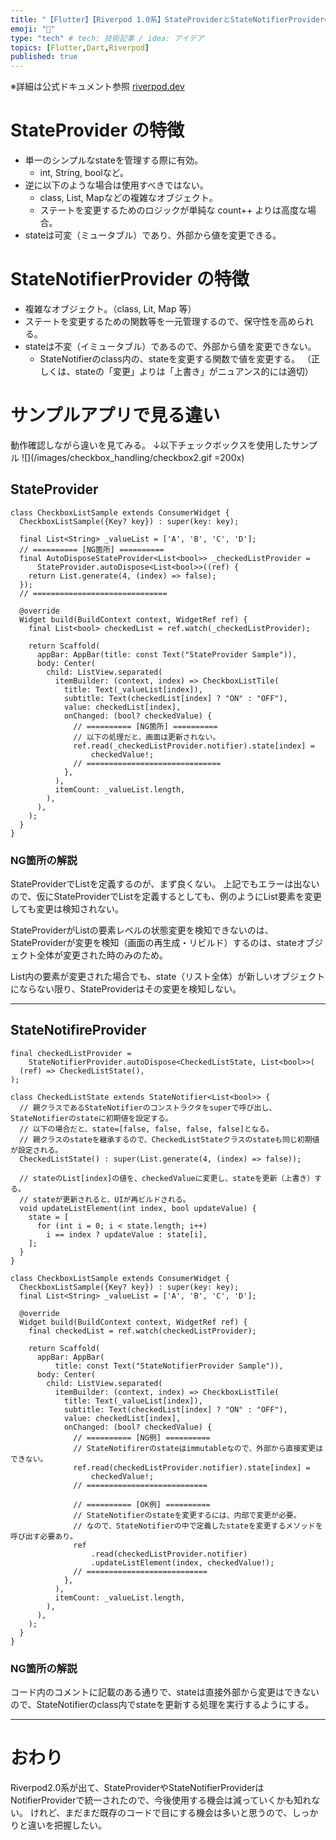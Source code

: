 ```yaml
---
title: "【Flutter】【Riverpod 1.0系】StateProviderとStateNotifierProviderの違い"
emoji: "📝"
type: "tech" # tech: 技術記事 / idea: アイデア
topics: [Flutter,Dart,Riverpod]
published: true
---
```


※詳細は公式ドキュメント参照
[riverpod.dev](https://riverpod.dev/ja/docs/getting_started)


# StateProvider の特徴
- 単一のシンプルなstateを管理する際に有効。
  - int, String, boolなど。
- 逆に以下のような場合は使用すべきではない。
  - class, List, Mapなどの複雑なオブジェクト。
  - ステートを変更するためのロジックが単純な count++ よりは高度な場合。
- stateは可変（ミュータブル）であり、外部から値を変更できる。

# StateNotifierProvider の特徴
- 複雑なオブジェクト。（class, Lit, Map 等）
- ステートを変更するための関数等を一元管理するので、保守性を高められる。
- stateは不変（イミュータブル）であるので、外部から値を変更できない。
  - StateNotifierのclass内の、stateを変更する関数で値を変更する。
  （正しくは、stateの「変更」よりは「上書き」がニュアンス的には適切）

# サンプルアプリで見る違い
動作確認しながら違いを見てみる。
↓以下チェックボックスを使用したサンプル
![](/images/checkbox_handling/checkbox2.gif =200x)


## StateProvider
```dart:チェックボックスのサンプルアプリ
class CheckboxListSample extends ConsumerWidget {
  CheckboxListSample({Key? key}) : super(key: key);

  final List<String> _valueList = ['A', 'B', 'C', 'D'];
  // ========== [NG箇所] ==========
  final AutoDisposeStateProvider<List<bool>> _checkedListProvider =
      StateProvider.autoDispose<List<bool>>((ref) {
    return List.generate(4, (index) => false);
  });
  // ==============================
  
  @override
  Widget build(BuildContext context, WidgetRef ref) {
    final List<bool> checkedList = ref.watch(_checkedListProvider);

    return Scaffold(
      appBar: AppBar(title: const Text("StateProvider Sample")),
      body: Center(
        child: ListView.separated(
          itemBuilder: (context, index) => CheckboxListTile(
            title: Text(_valueList[index]),
            subtitle: Text(checkedList[index] ? "ON" : "OFF"),
            value: checkedList[index],
            onChanged: (bool? checkedValue) {
              // ========== [NG箇所] ==========
              // 以下の処理だと、画面は更新されない。
              ref.read(_checkedListProvider.notifier).state[index] =
                  checkedValue!;
              // ==============================
            },
          ),
          itemCount: _valueList.length,
        ),
      ),
    );
  }
}
```
### NG箇所の解説
StateProviderでListを定義するのが、まず良くない。
上記でもエラーは出ないので、仮にStateProviderでListを定義するとしても、例のようにList要素を変更しても変更は検知されない。

StateProviderがListの要素レベルの状態変更を検知できないのは、StateProviderが変更を検知（画面の再生成・リビルド）するのは、stateオブジェクト全体が変更された時のみのため。

List内の要素が変更された場合でも、state（リスト全体）が新しいオブジェクトにならない限り、StateProviderはその変更を検知しない。

<!-- これはStateProviderに限った話ではなく、Riverpodの仕組み上、リストの要素レベルの状態変更を検知することはできない。 -->
<!-- →上記のような記事をちらほら目にするが、公式ドキュメントとしてどこに記載があるのかが見つけられず。どこに記載がある。。？ -->

---------

## StateNotifireProvider
```dart:チェックボックスのサンプルアプリ
final checkedListProvider =
    StateNotifierProvider.autoDispose<CheckedListState, List<bool>>(
  (ref) => CheckedListState(),
);

class CheckedListState extends StateNotifier<List<bool>> {
  // 親クラスであるStateNotifierのコンストラクタをsuperで呼び出し、StateNotifierのstateに初期値を設定する。
  // 以下の場合だと、state=[false, false, false, false]となる。
  // 親クラスのstateを継承するので、CheckedListStateクラスのstateも同じ初期値が設定される。
  CheckedListState() : super(List.generate(4, (index) => false));

  // stateのList[index]の値を、checkedValueに変更し、stateを更新（上書き）する。
  // stateが更新されると、UIが再ビルドされる。
  void updateListElement(int index, bool updateValue) {
    state = [
      for (int i = 0; i < state.length; i++)
        i == index ? updateValue : state[i],
    ];
  }
}

class CheckboxListSample extends ConsumerWidget {
  CheckboxListSample({Key? key}) : super(key: key);
  final List<String> _valueList = ['A', 'B', 'C', 'D'];

  @override
  Widget build(BuildContext context, WidgetRef ref) {
    final checkedList = ref.watch(checkedListProvider);

    return Scaffold(
      appBar: AppBar(
          title: const Text("StateNotifierProvider Sample")),
      body: Center(
        child: ListView.separated(
          itemBuilder: (context, index) => CheckboxListTile(
            title: Text(_valueList[index]),
            subtitle: Text(checkedList[index] ? "ON" : "OFF"),
            value: checkedList[index],
            onChanged: (bool? checkedValue) {
              // ========== [NG例] ==========
              // StateNotifirerのstateはimmutableなので、外部から直接変更はできない。
              ref.read(checkedListProvider.notifier).state[index] =
                  checkedValue!;
              // ===========================

              // ========== [OK例] ==========
              // StateNotifierのstateを変更するには、内部で変更が必要。
              // なので、StateNotifierの中で定義したstateを変更するメソッドを呼び出す必要あり。
              ref
                  .read(checkedListProvider.notifier)
                  .updateListElement(index, checkedValue!);
              // ===========================
            },
          ),
          itemCount: _valueList.length,
        ),
      ),
    );
  }
}
```

### NG箇所の解説
コード内のコメントに記載のある通りで、stateは直接外部から変更はできないので、StateNotifierのclass内でstateを更新する処理を実行するようにする。

---------


# おわり
Riverpod2.0系が出て、StateProviderやStateNotifierProviderはNotifierProviderで統一されたので、今後使用する機会は減っていくかも知れない。
けれど、まだまだ既存のコードで目にする機会は多いと思うので、しっかりと違いを把握したい。